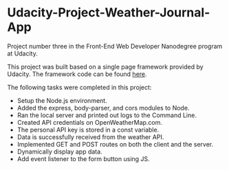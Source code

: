 # Udacity-Project-Weather-Journal-App
Project number three in the Front-End Web Developer Nanodegree program at Udacity.

This project was built based on a single page framework provided by Udacity. The framework code can be found [here](https://github.com/udacity/fend/tree/refresh-2019).

The following tasks were completed in this project:
- Setup the Node.js environment.
- Added the express, body-parser, and cors modules to Node.
- Ran the local server and printed out logs to the Command Line.
- Created API credentials on OpenWeatherMap.com.
- The personal API key is stored in a const variable.
- Data is successfully received from the weather API.
- Implemented GET and POST routes on both the client and the server.
- Dynamically display app data.
- Add event listener to the form button using JS.